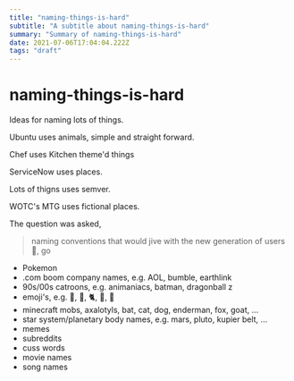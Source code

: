 ```yaml
---
title: "naming-things-is-hard"
subtitle: "A subtitle about naming-things-is-hard"
summary: "Summary of naming-things-is-hard"
date: 2021-07-06T17:04:04.222Z
tags: "draft"
---
```


# naming-things-is-hard
<!--from web editor on 2021-08-11 2:22pm-->
Ideas for naming lots of things.

Ubuntu uses animals, simple and straight forward.

Chef uses Kitchen theme'd things

ServiceNow uses places.

Lots of thigns uses semver.

WOTC's MTG uses fictional places.

The question was asked, 

> naming conventions that would jive with the new generation of users :thread:, go

- Pokemon
- .com boom company names, e.g. AOL, bumble, earthlink
- 90s/00s catroons, e.g. animaniacs, batman, dragonball z
- emoji's, e.g. :apple:, :banana:, :cat2:, :guide_dog:, :corn:
- minecraft mobs, axalotyls, bat, cat, dog, enderman, fox, goat, ...
- star system/planetary body names, e.g. mars, pluto, kupier belt, ...
- memes
- subreddits
- cuss words
- movie names
- song names